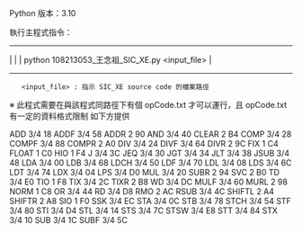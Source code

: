 Python 版本：3.10

執行主程式指令：
______________________________________________________________________
|                                                                     |
|   python 108213053_王念祖_SIC_XE.py  <input_file>                    |
_______________________________________________________________________
        
       <input_file> : 指示 SIC_XE source code 的檔案路徑

     
※ 此程式需要在與該程式同路徑下有個 opCode.txt 才可以運行，且 opCode.txt 有一定的資料格式限制
   如下方提供

ADD       3/4       18
ADDF      3/4       58
ADDR      2         90
AND       3/4       40
CLEAR     2         B4
COMP      3/4       28
COMPF     3/4       88
COMPR     2         A0
DIV       3/4       24
DIVF      3/4       64
DIVR      2         9C
FIX       1         C4
FLOAT     1         C0
HIO       1         F4
J         3/4       3C
JEQ       3/4       30
JGT       3/4       34
JLT       3/4       38
JSUB      3/4       48
LDA       3/4       00
LDB       3/4       68
LDCH      3/4       50
LDF       3/4       70
LDL       3/4       08
LDS       3/4       6C
LDT       3/4       74
LDX       3/4       04
LPS       3/4       D0
MUL       3/4       20
SUBR      2         94
SVC       2         B0
TD        3/4       E0
TIO       1         F8
TIX       3/4       2C
TIXR      2         B8
WD        3/4       DC
MULF      3/4       60
MURL      2         98
NORM      1         C8
OR        3/4       44
RD        3/4       D8
RMO       2         AC
RSUB      3/4       4C
SHIFTL    2         A4
SHIFTR    2         A8
SIO       1         F0
SSK       3/4       EC
STA       3/4       0C
STB       3/4       78
STCH      3/4       54
STF       3/4       80
STI       3/4       D4
STL       3/4       14
STS       3/4       7C
STSW      3/4       E8
STT       3/4       84
STX       3/4       10
SUB       3/4       1C
SUBF      3/4       5C











